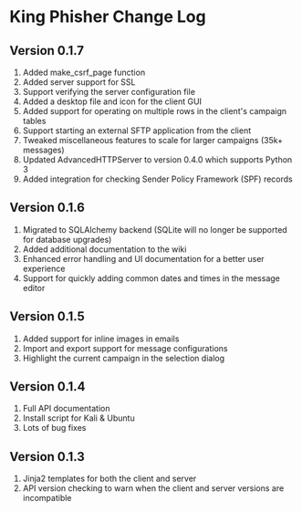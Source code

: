 # King Phisher Change Log

## Version 0.1.7
1. Added make_csrf_page function
1. Added server support for SSL
1. Support verifying the server configuration file
1. Added a desktop file and icon for the client GUI
1. Added support for operating on multiple rows in the client's campaign tables
1. Support starting an external SFTP application from the client
1. Tweaked miscellaneous features to scale for larger campaigns (35k+ messages)
1. Updated AdvancedHTTPServer to version 0.4.0 which supports Python 3
1. Added integration for checking Sender Policy Framework (SPF) records

## Version 0.1.6
1. Migrated to SQLAlchemy backend (SQLite will no longer be supported for database upgrades)
1. Added additional documentation to the wiki
1. Enhanced error handling and UI documentation for a better user experience
1. Support for quickly adding common dates and times in the message editor

## Version 0.1.5
1. Added support for inline images in emails
1. Import and export support for message configurations
1. Highlight the current campaign in the selection dialog

## Version 0.1.4
1. Full API documentation
1. Install script for Kali & Ubuntu
1. Lots of bug fixes

## Version 0.1.3
1. Jinja2 templates for both the client and server
1. API version checking to warn when the client and server versions are incompatible

